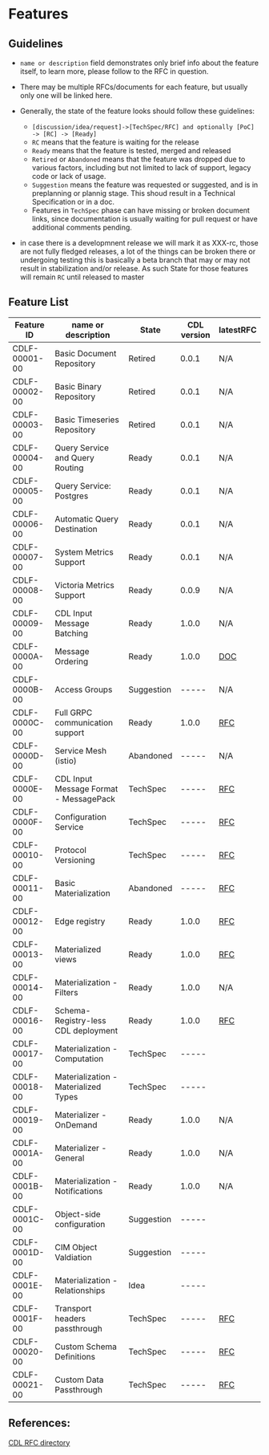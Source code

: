 # Features

## Guidelines
* `name or description` field demonstrates only brief info about the feature itself, to learn more, please follow to the RFC in question.
* There may be multiple RFCs/documents for each feature, but usually only one will be linked here.
* Generally, the state of the feature looks should follow these guidelines:
  - `[discussion/idea/request]->[TechSpec/RFC] and optionally [PoC] -> [RC] -> [Ready]`
  - `RC` means that the feature is waiting for the release
  - `Ready` means that the feature is tested, merged and released
  - `Retired` or `Abandoned` means that the feature was dropped due to various factors, including but not limited to lack of support, legacy code or lack of usage.
  - `Suggestion` means the feature was requested or suggested, and is in preplanning or plannig stage. This shoud result in a Technical Specification or in a doc.
  - Features in `TechSpec` phase can have missing or broken document links, since documentation is usually waiting for pull request or have additional comments pending.

* in case there is a developmnent release we will mark it as XXX-rc, those are not fully fledged releases, a lot of the things can be broken there or undergoing testing
  this is basically a beta branch that may or may not result in stabilization and/or release. As such State for those features will remain `RC` until released to master

## Feature List
| Feature ID    | name or description                    | State      | CDL version | latestRFC                                                               |
|---------------|----------------------------------------|------------|-------------|-------------------------------------------------------------------------|
| CDLF-00001-00 | Basic Document Repository              | Retired    | 0.0.1       | N/A                                                                     |
| CDLF-00002-00 | Basic Binary Repository                | Retired    | 0.0.1       | N/A                                                                     |
| CDLF-00003-00 | Basic Timeseries Repository            | Retired    | 0.0.1       | N/A                                                                     |
| CDLF-00004-00 | Query Service and Query Routing        | Ready      | 0.0.1       | N/A                                                                     |
| CDLF-00005-00 | Query Service: Postgres                | Ready      | 0.0.1       | N/A                                                                     |
| CDLF-00006-00 | Automatic Query Destination            | Ready      | 0.0.1       | N/A                                                                     |
| CDLF-00007-00 | System Metrics Support                 | Ready      | 0.0.1       | N/A                                                                     |
| CDLF-00008-00 | Victoria Metrics Support               | Ready      | 0.0.9       | N/A                                                                     |
| CDLF-00009-00 | CDL Input Message Batching             | Ready      | 1.0.0       | N/A                                                                     |
| CDLF-0000A-00 | Message Ordering                       | Ready      | 1.0.0       | [DOC](./ordering.md)                                                    |
| CDLF-0000B-00 | Access Groups                          | Suggestion | -----       | N/A                                                                     |
| CDLF-0000C-00 | Full GRPC communication support        | Ready      | 1.0.0       | [RFC](../rfc/0001_Alternative_communication_method_01.md)               |
| CDLF-0000D-00 | Service Mesh (istio)                   | Abandoned  | -----       | N/A                                                                     |
| CDLF-0000E-00 | CDL Input Message Format - MessagePack | TechSpec   | -----       | [RFC](../rfc/0003_Usage_of_Message_Pack_format_as_CDL_input_01.md)      |
| CDLF-0000F-00 | Configuration Service                  | TechSpec   | -----       | [RFC](../rfc/0020_Configuration_Service_01.md)                          |
| CDLF-00010-00 | Protocol Versioning                    | TechSpec   | -----       | [RFC](../rfc/0009_CDL_Ingestion_API_versioning_02.md)                   |
| CDLF-00011-00 | Basic Materialization                  | Abandoned  | -----       | [RFC](../rfc/0002_Materialization_01.md)                                |
| CDLF-00012-00 | Edge registry                          | Ready      | 1.0.0       | [RFC](../rfc/0006_Edge_registry_01.md)                                  |
| CDLF-00013-00 | Materialized views                     | Ready      | 1.0.0       | [RFC](../rfc/0007_Materialized_views_01.md)                             |
| CDLF-00014-00 | Materialization - Filters              | Ready      | 1.0.0       | N/A                                                                     |
| CDLF-00016-00 | Schema-Registry-less CDL deployment    | Ready      | 1.0.0       | [RFC](../rfc/0010_Schema_Registry_less_CDL_deployment_01.md)            |
| CDLF-00017-00 | Materialization - Computation          | TechSpec   | -----       |                                                                         |
| CDLF-00018-00 | Materialization - Materialized Types   | TechSpec   | -----       |                                                                         |
| CDLF-00019-00 | Materializer - OnDemand                | Ready      | 1.0.0       | N/A                                                                     |
| CDLF-0001A-00 | Materializer - General                 | Ready      | 1.0.0       | N/A                                                                     |
| CDLF-0001B-00 | Materialization - Notifications        | Ready      | 1.0.0       | N/A                                                                     |
| CDLF-0001C-00 | Object-side configuration              | Suggestion | -----       |                                                                         |
| CDLF-0001D-00 | CIM Object Valdiation                  | Suggestion | -----       |                                                                         |
| CDLF-0001E-00 | Materialization - Relationships        | Idea       | -----       |                                                                         |
| CDLF-0001F-00 | Transport headers passthrough          | TechSpec   | -----       | [RFC](../rfc/0018_Transport_headers_passthrough_01.md)                  |
| CDLF-00020-00 | Custom Schema Definitions              | TechSpec   | -----       | [RFC](../rfc/0019_Simplify_Schema_Definitions_01.md)                    |
| CDLF-00021-00 | Custom Data Passthrough                | TechSpec   | -----       | [RFC](../rfc/0021_Custom_Data_Passthrough_01.md)                        |

## References:
[CDL RFC directory](https://github.com/epiphany-platform/CommonDataLayer/tree/develop/docs/rfc)
